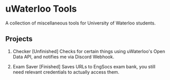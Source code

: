# uWaterloo Tools

A collection of miscellaneous tools for University of Waterloo students.

## Projects

1. Checker [Unfinished]
Checks for certain things using uWaterloo's Open Data API, and notifies me via Discord Webhook.

2. Exam Saver [Finished]
Saves URLs to EngSocs exam bank, you still need relevant credentials to actually access them.